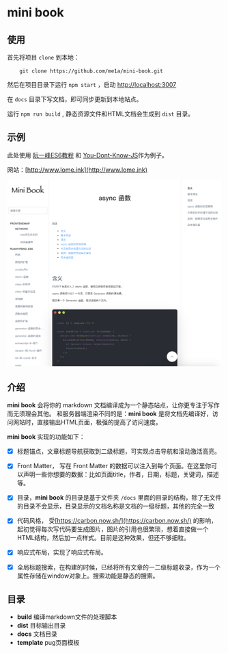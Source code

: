 # mini book

## 使用

首先将项目 `clone` 到本地：

```
    git clone https://github.com/me1a/mini-book.git
```

然后在项目目录下运行 `npm start` ，启动 [http://localhost:3007](http://localhost:3007)

在 `docs` 目录下写文档，即可同步更新到本地站点。

运行 `npm run build` , 静态资源文件和HTML文档会生成到 `dist` 目录。


## 示例

此处使用 [阮一峰ES6教程](https://github.com/ruanyf/es6tutorial) 和 [You-Dont-Know-JS](https://github.com/getify/You-Dont-Know-JS)作为例子。

网站：[http://www.lome.ink](http://www.lome.ink)
 
![example](template/img/example.png)

## 介绍

**mini book** 会将你的 markdown 文档编译成为一个静态站点，让你更专注于写作而无须理会其他。
和服务器端渲染不同的是：**mini book** 是将文档先编译好，访问网站时，直接输出HTML页面，极强的提高了访问速度。


**mini book** 实现的功能如下：

- [x] 标题锚点，文章标题导航获取到二级标题，可实现点击导航和滚动激活高亮。
  
- [x] Front Matter， 写在 Front Matter 的数据可以注入到每个页面。在这里你可以声明一些你想要的数据：比如页面title，作者，日期，标题，关键词，描述等。

- [x] 目录，**mini book** 的目录是基于文件夹 `/docs` 里面的目录的结构，除了无文件的目录不会显示，目录显示的文档名称是文档的一级标题，其他的完全一致
  
- [x] 代码风格， 受[https://carbon.now.sh/](https://carbon.now.sh/) 的影响，起初觉得每次写代码要生成图片，图片的引用也很繁琐，想着直接做一个HTML结构，然后加一点样式。目前是这种效果，但还不够细粒。
  
- [x] 响应式布局，实现了响应式布局。
  
- [x] 全局标题搜索，在构建的时候，已经将所有文章的一二级标题收录，作为一个属性存储在window对象上。搜索功能是静态的搜索。
  
## 目录

- **build** 编译markdown文件的处理脚本
- **dist** 目标输出目录
- **docs** 文档目录
- **template** pug页面模板

